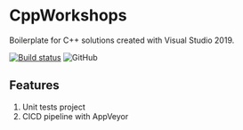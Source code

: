 # CppWorkshops

Boilerplate for C++ solutions created with Visual Studio 2019.

[![Build status](https://ci.appveyor.com/api/projects/status/rpwqok2v26kr0kwp/branch/main?svg=true)](https://ci.appveyor.com/project/matei-tm/cppworkshops/branch/main)
![GitHub](https://img.shields.io/github/license/matei-tm/CppWorkshops)

## Features

1. Unit tests project
2. CICD pipeline with AppVeyor